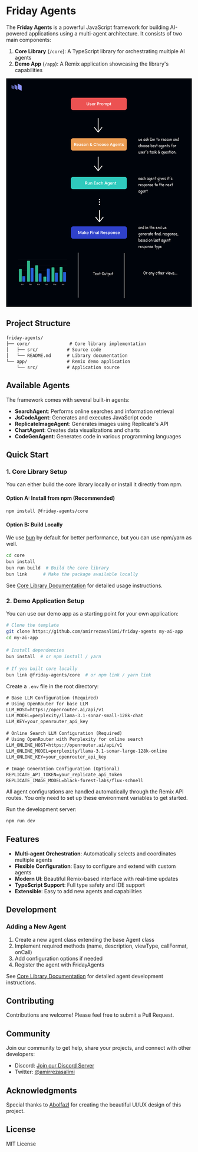 # Friday Agents

The **Friday Agents** is a powerful JavaScript framework for building AI-powered applications using a multi-agent architecture. It consists of two main components:

1. **Core Library** (`/core`): A TypeScript library for orchestrating multiple AI agents
2. **Demo App** (`/app`): A Remix application showcasing the library's capabilities

![concept](concept.png)

## Project Structure

```
friday-agents/
├── core/               # Core library implementation
│   ├── src/           # Source code
│   └── README.md      # Library documentation
└── app/               # Remix demo application
    └── src/           # Application source
```

## Available Agents

The framework comes with several built-in agents:

- **SearchAgent**: Performs online searches and information retrieval
- **JsCodeAgent**: Generates and executes JavaScript code
- **ReplicateImageAgent**: Generates images using Replicate's API
- **ChartAgent**: Creates data visualizations and charts
- **CodeGenAgent**: Generates code in various programming languages

## Quick Start

### 1. Core Library Setup

You can either build the core library locally or install it directly from npm.

#### Option A: Install from npm (Recommended)

```bash
npm install @friday-agents/core
```

#### Option B: Build Locally

We use [bun](https://bun.sh) by default for better performance, but you can use npm/yarn as well.

```bash
cd core
bun install
bun run build  # Build the core library
bun link      # Make the package available locally
```

See [Core Library Documentation](core/README.md) for detailed usage instructions.

### 2. Demo Application Setup

You can use our demo app as a starting point for your own application:

```bash
# Clone the template
git clone https://github.com/amirrezasalimi/friday-agents my-ai-app
cd my-ai-app

# Install dependencies
bun install  # or npm install / yarn

# If you built core locally
bun link @friday-agents/core  # or npm link / yarn link
```

Create a `.env` file in the root directory:

```env
# Base LLM Configuration (Required)
# Using OpenRouter for base LLM
LLM_HOST=https://openrouter.ai/api/v1
LLM_MODEL=perplexity/llama-3.1-sonar-small-128k-chat
LLM_KEY=your_openrouter_api_key

# Online Search LLM Configuration (Required)
# Using OpenRouter with Perplexity for online search
LLM_ONLINE_HOST=https://openrouter.ai/api/v1
LLM_ONLINE_MODEL=perplexity/llama-3.1-sonar-large-128k-online
LLM_ONLINE_KEY=your_openrouter_api_key

# Image Generation Configuration (Optional)
REPLICATE_API_TOKEN=your_replicate_api_token
REPLICATE_IMAGE_MODEL=black-forest-labs/flux-schnell
```

All agent configurations are handled automatically through the Remix API routes. You only need to set up these environment variables to get started.

Run the development server:
```bash
npm run dev
```

## Features

- **Multi-agent Orchestration**: Automatically selects and coordinates multiple agents
- **Flexible Configuration**: Easy to configure and extend with custom agents
- **Modern UI**: Beautiful Remix-based interface with real-time updates
- **TypeScript Support**: Full type safety and IDE support
- **Extensible**: Easy to add new agents and capabilities

## Development

### Adding a New Agent

1. Create a new agent class extending the base Agent class
2. Implement required methods (name, description, viewType, callFormat, onCall)
3. Add configuration options if needed
4. Register the agent with FridayAgents

See [Core Library Documentation](core/README.md) for detailed agent development instructions.

## Contributing

Contributions are welcome! Please feel free to submit a Pull Request.

## Community

Join our community to get help, share your projects, and connect with other developers:

- Discord: [Join our Discord Server](https://discord.gg/AP42aAvS74)
- Twitter: [@amirrezasalimi](https://github.com/amirrezasalimi)

## Acknowledgments

Special thanks to [Abolfazl](https://github.com/abolfazlNik/) for creating the beautiful UI/UX design of this project.

## License

MIT License
